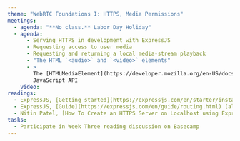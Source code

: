 ```yaml
---
theme: "WebRTC Foundations I: HTTPS, Media Permissions"
meetings:
  - agenda: "**No class.** Labor Day Holiday"
  - agenda:
      - Serving HTTPS in development with ExpressJS
      - Requesting access to user media
      - Requesting and returning a local media-stream playback
      - "The HTML `<audio>` and `<video>` elements"
      - >
        The [HTMLMediaElement](https://developer.mozilla.org/en-US/docs/Web/API/HTMLMediaElement)
        JavaScript API
    video:
readings:
  - ExpressJS, [Getting started](https://expressjs.com/en/starter/installing.html)
  - ExpressJS, [Guide](https://expressjs.com/en/guide/routing.html) (all sections)
  - Nitin Patel, [How To Create an HTTPS Server on Localhost using Express](https://medium.com/@nitinpatel_20236/how-to-create-an-https-server-on-localhost-using-express-366435d61f28)
tasks:
  - Participate in Week Three reading discussion on Basecamp
---
```


<!--
If the book is available in beta, add:

  - Stolley, *Programming WebRTC*, Preface, Chapter&nbsp;1

-->
